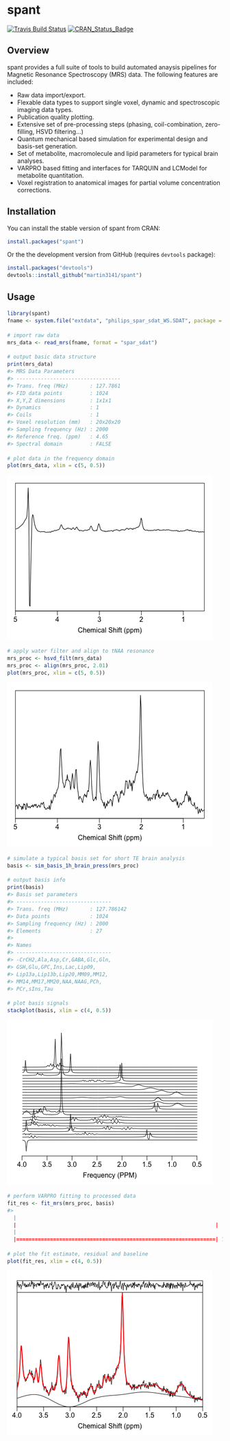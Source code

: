 
<!-- README.md is generated from README.Rmd. Please edit that file -->
spant
=====

[![Travis Build Status](https://travis-ci.org/martin3141/spant.svg?branch=master)](https://travis-ci.org/martin3141/spant) [![CRAN\_Status\_Badge](http://www.r-pkg.org/badges/version/spant)](https://cran.r-project.org/package=spant)

Overview
--------

spant provides a full suite of tools to build automated anaysis pipelines for Magnetic Resonance Spectroscopy (MRS) data. The following features are included:

-   Raw data import/export.
-   Flexable data types to support single voxel, dynamic and spectroscopic imaging data types.
-   Publication quality plotting.
-   Extensive set of pre-processing steps (phasing, coil-combination, zero-filling, HSVD filtering...)
-   Quantum mechanical based simulation for experimental design and basis-set generation.
-   Set of metabolite, macromolecule and lipid parameters for typical brain analyses.
-   VARPRO based fitting and interfaces for TARQUIN and LCModel for metabolite quantitation.
-   Voxel registration to anatomical images for partial volume concentration corrections.

Installation
------------

You can install the stable version of spant from CRAN:

``` r
install.packages("spant")
```

Or the the development version from GitHub (requires `devtools` package):

``` r
install.packages("devtools")
devtools::install_github("martin3141/spant")
```

Usage
-----

``` r
library(spant)
fname <- system.file("extdata", "philips_spar_sdat_WS.SDAT", package = "spant")

# import raw data
mrs_data <- read_mrs(fname, format = "spar_sdat")

# output basic data structure
print(mrs_data)
#> MRS Data Parameters
#> ----------------------------------
#> Trans. freq (MHz)       : 127.7861
#> FID data points         : 1024
#> X,Y,Z dimensions        : 1x1x1
#> Dynamics                : 1
#> Coils                   : 1
#> Voxel resolution (mm)   : 20x20x20
#> Sampling frequency (Hz) : 2000
#> Reference freq. (ppm)   : 4.65
#> Spectral domain         : FALSE

# plot data in the frequency domain
plot(mrs_data, xlim = c(5, 0.5))
```

![](README-import-1.png)

``` r
# apply water filter and align to tNAA resonance
mrs_proc <- hsvd_filt(mrs_data)
mrs_proc <- align(mrs_proc, 2.01)
plot(mrs_proc, xlim = c(5, 0.5))
```

![](README-processing-1.png)

``` r
# simulate a typical basis set for short TE brain analysis
basis <- sim_basis_1h_brain_press(mrs_proc)

# output basis info
print(basis)
#> Basis set parameters
#> -------------------------------
#> Trans. freq (MHz)       : 127.786142
#> Data points             : 1024
#> Sampling frequency (Hz) : 2000
#> Elements                : 27
#> 
#> Names
#> -------------------------------
#> -CrCH2,Ala,Asp,Cr,GABA,Glc,Gln,
#> GSH,Glu,GPC,Ins,Lac,Lip09,
#> Lip13a,Lip13b,Lip20,MM09,MM12,
#> MM14,MM17,MM20,NAA,NAAG,PCh,
#> PCr,sIns,Tau

# plot basis signals
stackplot(basis, xlim = c(4, 0.5))
```

![](README-basis_sim-1.png)

``` r
# perform VARPRO fitting to processed data
fit_res <- fit_mrs(mrs_proc, basis)
#> 
  |                                                                       
  |                                                                 |   0%
  |                                                                       
  |=================================================================| 100%

# plot the fit estimate, residual and baseline
plot(fit_res, xlim = c(4, 0.5))
```

![](README-fitting-1.png)
